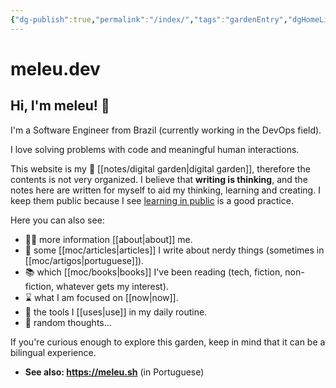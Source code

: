 ```yaml
---
{"dg-publish":true,"permalink":"/index/","tags":"gardenEntry","dgHomeLink":true,"dgPassFrontmatter":false,"dgShowBacklinks":false,"dgShowLocalGraph":false}
---
```


# meleu.dev

## Hi, I'm meleu! 👋

I'm a Software Engineer from Brazil (currently working in the DevOps field).

I love solving problems with code and meaningful human interactions.

This website is my 🌱 [[notes/digital garden|digital garden]], therefore the contents is not very organized. I believe that **writing is thinking**, and the notes here are written for myself to aid my thinking, learning and creating. I keep them public because I see [learning in public](https://www.swyx.io/learn-in-public/) is a good practice.

Here you can also see:

- 🧑‍💻 more information [[about|about]] me.
- 📰 some [[moc/articles|articles]] I write about nerdy things (sometimes in [[moc/artigos|portuguese]]).
- 📚 which [[moc/books|books]] I've been reading (tech, fiction, non-fiction, whatever gets my interest).
- ⌛ what I am focused on [[now|now]].
- 🧰 the tools I [[uses|use]] in my daily routine.
- 💭 random thoughts...

If you're curious enough to explore this garden, keep in mind that it can be a bilingual experience.

- **See also: <https://meleu.sh>** (in Portuguese)
